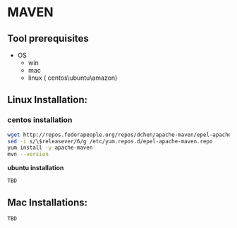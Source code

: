 # MAVEN

## Tool prerequisites

* OS
  * win 
  * mac
  * linux \( centos\ubuntu\amazon\)

## **Linux Installation:**

### centos installation

```bash
wget http://repos.fedorapeople.org/repos/dchen/apache-maven/epel-apache-maven.repo -O /etc/yum.repos.d/epel-apache-maven.repo
sed -i s/\$releasever/6/g /etc/yum.repos.d/epel-apache-maven.repo
yum install -y apache-maven
mvn --version
```

**ubuntu installation**

```text
TBD
```

## Mac Installations:

```text
TBD
```

